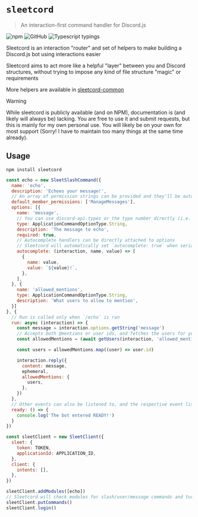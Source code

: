 # `sleetcord`

> An interaction-first command handler for Discord.js

![npm](https://img.shields.io/npm/v/sleetcord) ![GitHub](https://img.shields.io/github/license/AtoraSuunva/sleetcord.svg) ![Typescript typings](https://img.shields.io/npm/types/sleetcord)

Sleetcord is an interaction "router" and set of helpers to make building a Discord.js bot using interactions easier

Sleetcord aims to act more like a helpful "layer" between you and Discord structures, without trying to impose any kind of file structure "magic" or requirements

More helpers are available in [sleetcord-common](https://github.com/AtoraSuunva/sleetcord-common)

> [!WARNING]
> While sleetcord is publicly available (and on NPM), documentation is (and likely will always be) lacking. You are free to use it and submit requests, but this is mainly for my own personal use. You will likely be on your own for most support (Sorry! I have to maintain too many things at the same time already).

## Usage

`npm install sleetcord`

```js
const echo = new SleetSlashCommand({
  name: 'echo',
  description: 'Echoes your message!',
  // An array of permission strings can be provided and they'll be automatically parsed into a bitfield
  default_member_permissions: ['ManageMessages'],
  options: [{
    name: 'message',
    // You can use discord-api-types or the type number directly (i.e. `3`)
    type: ApplicationCommandOptionType.String,
    description: 'The message to echo',
    required: true,
    // Autocomplete handlers can be directly attached to options
    // Sleetcord will automatically set `autocomplete: true` when serializing the body, and will call the autocomplete handler automatically
    autocomplete: (interaction, name, value) => [
      {
        name: value,
        value: `${value}!`,
      },
    ],
  }, {
    name: 'allowed_mentions',
    type: ApplicationCommandOptionType.String,
    description: 'What users to allow to mention',
  }]
}, {
  // Run is called only when `/echo` is ran
  run: async (interaction) => {
    const message = interaction.options.getString('message')
    // Accepts both @mentions or user ids, and fetches the users for you!
    const allowedMentions = (await getUsers(interaction, 'allowed_mentions')) ?? []

    const users = allowedMentions.map((user) => user.id)

    interaction.reply({
      content: message,
      ephemeral,
      allowedMentions: {
        users,
      },
    })
  },
  // Other events can also be listened to, and the respective event listeners will automatically be attached
  ready: () => {
    console.log('The bot entered READY!')
  }
})

const sleetClient = new SleetClient({
  sleet: {
    token: TOKEN,
    applicationId: APPLICATION_ID,
  },
  client: {
    intents: [],
  },
})

sleetClient.addModules([echo])
// Sleetcord will check modules for slash/user/message commands and turn them into JSON, then send them
sleetClient.putCommands()
sleetClient.login()
```
